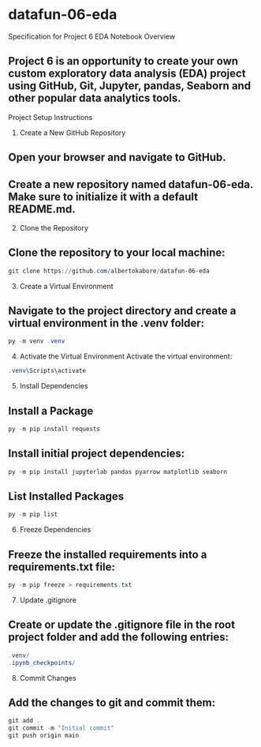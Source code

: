 # datafun-06-eda
Specification for Project 6 EDA Notebook
Overview
## Project 6 is an opportunity to create your own custom exploratory data analysis (EDA) project using GitHub, Git, Jupyter, pandas, Seaborn and other popular data analytics tools.

Project Setup Instructions
1. Create a New GitHub Repository
## Open your browser and navigate to GitHub.
## Create a new repository named datafun-06-eda. Make sure to initialize it with a default README.md.
2. Clone the Repository
## Clone the repository to your local machine:

```PowerShell
git clone https://github.com/albertokabore/datafun-06-eda
```
3. Create a Virtual Environment
## Navigate to the project directory and create a virtual environment in the .venv folder:

```PowerShell
py -m venv .venv
```
4. Activate the Virtual Environment
Activate the virtual environment:

```PowerShell
.venv\Scripts\activate
```
5. Install Dependencies
## Install a Package

```PowerShell
py -m pip install requests
```

## Install initial project dependencies:

```PowerShell
py -m pip install jupyterlab pandas pyarrow matplotlib seaborn
``` 
## List Installed Packages

```PowerShell
py -m pip list
```

6. Freeze Dependencies
## Freeze the installed requirements into a requirements.txt file:

```PowerShell
py -m pip freeze > requirements.txt
```

7. Update .gitignore
## Create or update the .gitignore file in the root project folder and add the following entries:

```PowerShell
.venv/
.ipynb_checkpoints/
```

8. Commit Changes
## Add the changes to git and commit them:

```PowerShell
git add .
git commit -m "Initial commit"
git push origin main
```
